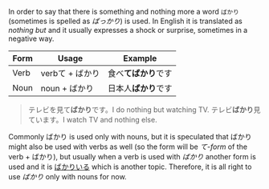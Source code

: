 In order to say that there is something and nothing more a word `ばかり` (sometimes is spelled as *ばっかり*) is used. In English it is translated as *nothing but* and it usually expresses a shock or surprise, sometimes in a negative way.

|Form|Usage|Example|
|-|-|-|
|Verb|verbて + ばかり|食べ**てばかり**です|
|Noun|noun + ばかり|日本人**ばかり**です|

>テレビを見て**ばかり**です。I do nothing but watching TV.
>テレビ**ばかり**見ています。I watch TV and nothing else.

Commonly ばかり is used only with nouns, but it is speculated that ばかり might also be used with verbs as well (so the form will be *て-form* of the verb + ばかり), but usually when a verb is used with *ばかり* another form is used and it is [ばかりいる](-1) which is another topic. Therefore, it is all right to use *ばかり* only with nouns for now.